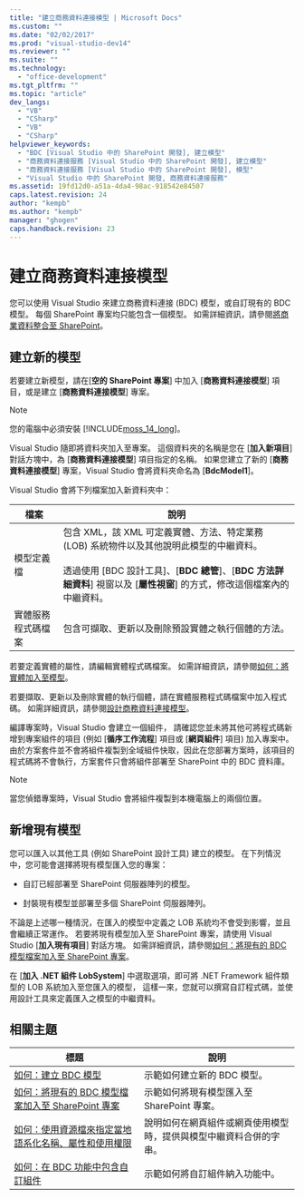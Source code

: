 ```yaml
---
title: "建立商務資料連接模型 | Microsoft Docs"
ms.custom: ""
ms.date: "02/02/2017"
ms.prod: "visual-studio-dev14"
ms.reviewer: ""
ms.suite: ""
ms.technology: 
  - "office-development"
ms.tgt_pltfrm: ""
ms.topic: "article"
dev_langs: 
  - "VB"
  - "CSharp"
  - "VB"
  - "CSharp"
helpviewer_keywords: 
  - "BDC [Visual Studio 中的 SharePoint 開發], 建立模型"
  - "商務資料連接服務 [Visual Studio 中的 SharePoint 開發], 建立模型"
  - "商務資料連接服務 [Visual Studio 中的 SharePoint 開發], 模型"
  - "Visual Studio 中的 SharePoint 開發, 商務資料連接服務"
ms.assetid: 19fd12d0-a51a-4da4-98ac-918542e84507
caps.latest.revision: 24
author: "kempb"
ms.author: "kempb"
manager: "ghogen"
caps.handback.revision: 23
---
```

# 建立商務資料連接模型
  您可以使用 Visual Studio 來建立商務資料連接 \(BDC\) 模型，或自訂現有的 BDC 模型。  每個 SharePoint 專案均只能包含一個模型。  如需詳細資訊，請參閱[將商業資料整合至 SharePoint](../sharepoint/integrating-business-data-into-sharepoint.md)。  
  
## 建立新的模型  
 若要建立新模型，請在\[**空的 SharePoint 專案**\] 中加入 \[**商務資料連接模型**\] 項目，或是建立 \[**商務資料連接模型**\] 專案。  
  
> [!NOTE]  
>  您的電腦中必須安裝 [!INCLUDE[moss_14_long](../sharepoint/includes/moss-14-long-md.md)]。  
  
 Visual Studio 隨即將資料夾加入至專案。  這個資料夾的名稱是您在 \[**加入新項目**\] 對話方塊中，為 \[**商務資料連接模型**\] 項目指定的名稱。  如果您建立了新的 \[**商務資料連接模型**\] 專案，Visual Studio 會將資料夾命名為 \[**BdcModel1**\]。  
  
 Visual Studio 會將下列檔案加入新資料夾中：  
  
|檔案|說明|  
|--------|--------|  
|模型定義檔|包含 XML，該 XML 可定義實體、方法、特定業務 \(LOB\) 系統物件以及其他說明此模型的中繼資料。<br /><br /> 透過使用 \[BDC 設計工具\]、\[**BDC 總管**\]、\[**BDC 方法詳細資料**\] 視窗以及 \[**屬性視窗**\] 的方式，修改這個檔案內的中繼資料。|  
|實體服務程式碼檔案|包含可擷取、更新以及刪除預設實體之執行個體的方法。|  
  
 若要定義實體的屬性，請編輯實體程式碼檔案。  如需詳細資訊，請參閱[如何：將實體加入至模型](../sharepoint/how-to-add-an-entity-to-a-model.md)。  
  
 若要擷取、更新以及刪除實體的執行個體，請在實體服務程式碼檔案中加入程式碼。  如需詳細資訊，請參閱[設計商務資料連接模型](../sharepoint/designing-a-business-data-connectivity-model.md)。  
  
 編譯專案時，Visual Studio 會建立一個組件，  請確認您並未將其他可將程式碼新增到專案組件的項目 \(例如 \[**循序工作流程**\] 項目或 \[**網頁組件**\] 項目\) 加入專案中。  由於方案套件並不會將組件複製到全域組件快取，因此在您部署方案時，該項目的程式碼將不會執行，方案套件只會將組件部署至 SharePoint 中的 BDC 資料庫。  
  
> [!NOTE]  
>  當您偵錯專案時，Visual Studio 會將組件複製到本機電腦上的兩個位置。  
  
## 新增現有模型  
 您可以匯入以其他工具 \(例如 SharePoint 設計工具\) 建立的模型。  在下列情況中，您可能會選擇將現有模型匯入您的專案：  
  
-   自訂已經部署至 SharePoint 伺服器陣列的模型。  
  
-   封裝現有模型並部署至多個 SharePoint 伺服器陣列。  
  
 不論是上述哪一種情況，在匯入的模型中定義之 LOB 系統均不會受到影響，並且會繼續正常運作。  若要將現有模型加入至 SharePoint 專案，請使用 Visual Studio \[**加入現有項目**\] 對話方塊。  如需詳細資訊，請參閱[如何：將現有的 BDC 模型檔案加入至 SharePoint 專案](../sharepoint/how-to-add-an-existing-bdc-model-file-to-a-sharepoint-project.md)。  
  
 在 \[**加入 .NET 組件 LobSystem**\] 中選取選項，即可將 .NET Framework 組件類型的 LOB 系統加入至您匯入的模型，  這樣一來，您就可以撰寫自訂程式碼，並使用設計工具來定義匯入之模型的中繼資料。  
  
## 相關主題  
  
|標題|說明|  
|--------|--------|  
|[如何：建立 BDC 模型](../sharepoint/how-to-create-a-bdc-model.md)|示範如何建立新的 BDC 模型。|  
|[如何：將現有的 BDC 模型檔案加入至 SharePoint 專案](../sharepoint/how-to-add-an-existing-bdc-model-file-to-a-sharepoint-project.md)|示範如何將現有模型匯入至 SharePoint 專案。|  
|[如何：使用資源檔來指定當地語系化名稱、屬性和使用權限](../sharepoint/how-to-use-a-resource-file-to-specify-localized-names-properties-and-permissions.md)|說明如何在網頁組件或網頁使用模型時，提供與模型中繼資料合併的字串。|  
|[如何：在 BDC 功能中包含自訂組件](../sharepoint/how-to-include-a-custom-assembly-in-a-bdc-feature.md)|示範如何將自訂組件納入功能中。|  
  
  